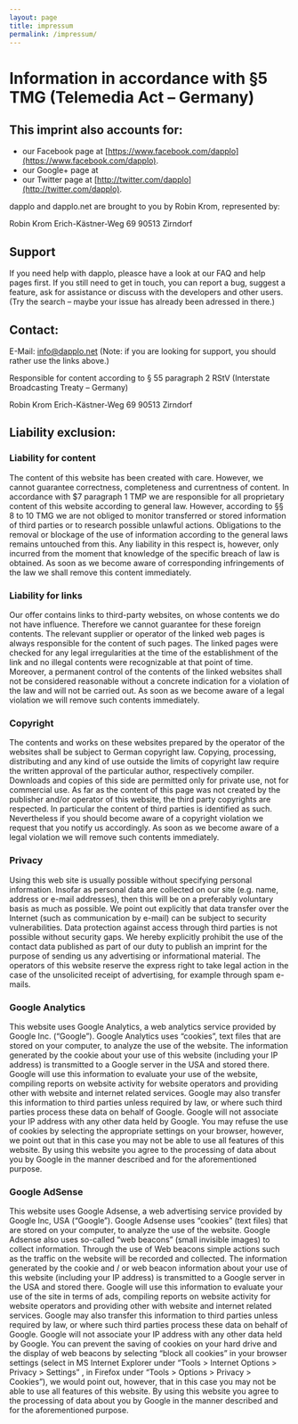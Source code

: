 ```yaml
---
layout: page
title: impressum
permalink: /impressum/
---
```

Information in accordance with §5 TMG (Telemedia Act – Germany)
===============================================================

This imprint also accounts for:
-------------------------------
* our Facebook page at [https://www.facebook.com/dapplo](https://www.facebook.com/dapplo).
* our Google+ page at 
* our Twitter page at [http://twitter.com/dapplo](http://twitter.com/dapplo).

dapplo and dapplo.net are brought to you by Robin Krom, represented by: 
<div class="row">
<div class="well col-md-3 col-md-offset-1">Robin Krom
Erich-Kästner-Weg 69
90513 Zirndorf
</div>
</div>

Support
-------
If you need help with dapplo, pleasce have a look at our FAQ and help pages first.
If you still need to get in touch, you can report a bug, suggest a feature, ask for assistance or discuss with the developers and other users. (Try the search – maybe your issue has already been adressed in there.)

Contact:
-------- 
E-Mail: info@dapplo.net (Note: if you are looking for support, you should rather use the links above.)

Responsible for content according to § 55 paragraph 2 RStV (Interstate Broadcasting Treaty – Germany)
<div class="row">
<div class="well col-md-3 col-md-offset-1">Robin Krom
Erich-Kästner-Weg 69
90513 Zirndorf
</div>
</div>

Liability exclusion:
--------------------

<div class="panel panel-info" >
<div class="panel-heading">
<h3 class="panel-title">Liability for content</h3>
</div>
<div class="panel-body">
The content of this website has been created with care. However, we cannot guarantee correctness, completeness and currentness of content. In accordance with $7 paragraph 1 TMP we are responsible for all proprietary content of this website according to general law. However, according to §§ 8 to 10 TMG we are not obliged to monitor transferred or stored information of third parties or to research possible unlawful actions. Obligations to the removal or blockage of the use of information according to the general laws remains untouched from this. Any liability in this respect is, however, only incurred from the moment that knowledge of the specific breach of law is obtained. As soon as we become aware of corresponding infringements of the law we shall remove this content immediately.
</div>
</div>

<div class="panel panel-info" >
<div class="panel-heading">
<h3 class="panel-title">Liability for links</h3>
</div>
<div class="panel-body">
Our offer contains links to third-party websites, on whose contents we do not have influence. Therefore we cannot guarantee for these foreign contents. The relevant supplier or operator of the linked web pages is always responsible for the content of such pages. The linked pages were checked for any legal irregularities at the time of the establishment of the link and no illegal contents were recognizable at that point of time. Moreover, a permanent control of the contents of the linked websites shall not be considered reasonable without a concrete indication for a violation of the law and will not be carried out. As soon as we become aware of a legal violation we will remove such contents immediately.
</div>
</div>

<div class="panel panel-info" >
<div class="panel-heading">
<h3 class="panel-title">Copyright</h3>
</div>
<div class="panel-body">
The contents and works on these websites prepared by the operator of the websites shall be subject to German copyright law. Copying, processing, distributing and any kind of use outside the limits of copyright law require the written approval of the particular author, respectively compiler. Downloads and copies of this side are permitted only for private use, not for commercial use. As far as the content of this page was not created by the publisher and/or operator of this website, the third party copyrights are respected. In particular the content of third parties is identified as such. Nevertheless if you should become aware of a copyright violation we request that you notify us accordingly. As soon as we become aware of a legal violation we will remove such contents immediately.
</div>
</div>

<div class="panel panel-info" >
<div class="panel-heading">
<h3 class="panel-title">Privacy</h3>
</div>
<div class="panel-body">
Using this web site is usually possible without specifying personal information. Insofar as personal data are collected on our site (e.g. name, address or e-mail addresses), then this will be on a preferably voluntary basis as much as possible. We point out explicitly that data transfer over the Internet (such as communication by e-mail) can be subject to security vulnerabilities. Data protection against access through third parties is not possible without security gaps.
We hereby explicitly prohibit the use of the contact data published as part of our duty to publish an imprint for the purpose of sending us any advertising or informational material. The operators of this website reserve the express right to take legal action in the case of the unsolicited receipt of advertising, for example through spam e-mails.
</div>
</div>

<div class="panel panel-info" >
<div class="panel-heading">
<h3 class="panel-title">Google Analytics</h3>
</div>
<div class="panel-body">
This website uses Google Analytics, a web analytics service provided by Google Inc. (“Google”). Google Analytics uses “cookies”, text files that are stored on your computer, to analyze the use of the website. The information generated by the cookie about your use of this website (including your IP address) is transmitted to a Google server in the USA and stored there. Google will use this information to evaluate your use of the website, compiling reports on website activity for website operators and providing other with website and internet related services. Google may also transfer this information to third parties unless required by law, or where such third parties process these data on behalf of Google. Google will not associate your IP address with any other data held by Google. You may refuse the use of cookies by selecting the appropriate settings on your browser, however, we point out that in this case you may not be able to use all features of this website. By using this website you agree to the processing of data about you by Google in the manner described and for the aforementioned purpose.
</div>
</div>

<div class="panel panel-info" >
<div class="panel-heading">
<h3 class="panel-title">Google AdSense</h3>
</div>
<div class="panel-body">
This website uses Google Adsense, a web advertising service provided by Google Inc, USA (“Google”). Google Adsense uses “cookies” (text files) that are stored on your computer, to analyze the use of the website. Google Adsense also uses so-called “web beacons” (small invisible images) to collect information. Through the use of Web beacons simple actions such as the traffic on the website will be recorded and collected. The information generated by the cookie and / or web beacon information about your use of this website (including your IP address) is transmitted to a Google server in the USA and stored there. Google will use this information to evaluate your use of the site in terms of ads, compiling reports on website activity for website operators and providing other with website and internet related services. Google may also transfer this information to third parties unless required by law, or where such third parties process these data on behalf of Google. Google will not associate your IP address with any other data held by Google. You can prevent the saving of cookies on your hard drive and the display of web beacons by selecting “block all cookies” in your browser settings (select in MS Internet Explorer under “Tools > Internet Options > Privacy > Settings” , in Firefox under “Tools > Options > Privacy > Cookies”), we would point out, however, that in this case you may not be able to use all features of this website. By using this website you agree to the processing of data about you by Google in the manner described and for the aforementioned purpose.
</div>
</div>
